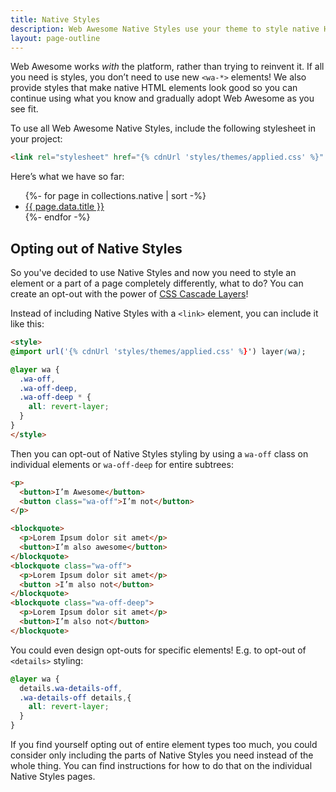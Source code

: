 ```yaml
---
title: Native Styles
description: Web Awesome Native Styles use your theme to style native HTML elements to match the look and feel of Web Awesome components.
layout: page-outline
---
```


Web Awesome works _with_ the platform, rather than trying to reinvent it.
If all you need is styles, you don’t need to use new `<wa-*>` elements!
We also provide styles that make native HTML elements look good so you can continue using what you know and gradually adopt Web Awesome as you see fit.

To use all Web Awesome Native Styles, include the following stylesheet in your project:

```html
<link rel="stylesheet" href="{% cdnUrl 'styles/themes/applied.css' %}" />
```

Here’s what we have so far:

<!-- TODO make nice cards for these -->
<ul>
  {%- for page in collections.native | sort -%}
  <li>
    <a href="/docs/native/{{ page.fileSlug }}">{{ page.data.title }}</a>
  </li>
  {%- endfor -%}
</ul>

## Opting out of Native Styles

So you've decided to use Native Styles and now you need to style an element or a part of a page completely differently, what to do?
You can create an opt-out with the power of [CSS Cascade Layers](https://developer.mozilla.org/en-US/docs/Learn/CSS/Building_blocks/Cascade_layers)!

Instead of including Native Styles with a `<link>` element, you can include it like this:

```html
<style>
@import url('{% cdnUrl 'styles/themes/applied.css' %}') layer(wa);

@layer wa {
  .wa-off,
  .wa-off-deep,
  .wa-off-deep * {
    all: revert-layer;
  }
}
</style>
```

Then you can opt-out of Native Styles styling by using a `wa-off` class on individual elements or `wa-off-deep` for entire subtrees:

```html
<p>
  <button>I’m Awesome</button>
  <button class="wa-off">I’m not</button>
</p>

<blockquote>
  <p>Lorem Ipsum dolor sit amet</p>
  <button>I’m also awesome</button>
</blockquote>
<blockquote class="wa-off">
  <p>Lorem Ipsum dolor sit amet</p>
  <button >I’m also not</button>
</blockquote>
<blockquote class="wa-off-deep">
  <p>Lorem Ipsum dolor sit amet</p>
  <button>I’m also not</button>
</blockquote>
```

You could even design opt-outs for specific elements!
E.g. to opt-out of `<details>` styling:

```css
@layer wa {
  details.wa-details-off,
  .wa-details-off details,{
    all: revert-layer;
  }
}
```

If you find yourself opting out of entire element types too much, you could consider only including the parts of Native Styles you need instead of the whole thing.
You can find instructions for how to do that on the individual Native Styles pages.
